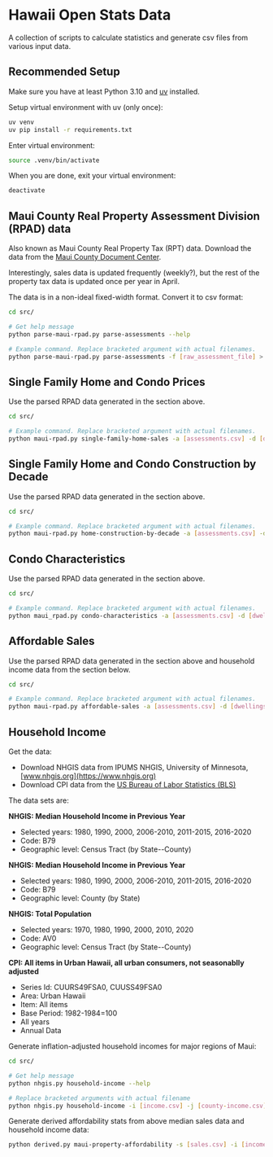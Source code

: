 # Hawaii Open Stats Data

A collection of scripts to calculate statistics and generate csv
files from various input data.

## Recommended Setup

Make sure you have at least Python 3.10 and [uv](https://docs.astral.sh/uv/getting-started/installation/) installed.

Setup virtual environment with uv (only once):
```bash
uv venv
uv pip install -r requirements.txt
```

Enter virtual environment:
```bash
source .venv/bin/activate
```

When you are done, exit your virtual environment:
```bash
deactivate
```

## Maui County Real Property Assessment Division (RPAD) data

Also known as Maui County Real Property Tax (RPT) data. Download the data from the [Maui County Document Center](https://www.mauicounty.gov/DocumentCenter/Index/231).

Interestingly, sales data is updated frequently (weekly?), but the rest of the property tax data is updated once per year in April.

The data is in a non-ideal fixed-width format. Convert it to csv format:
```bash
cd src/

# Get help message
python parse-maui-rpad.py parse-assessments --help

# Example command. Replace bracketed argument with actual filenames.
python parse-maui-rpad.py parse-assessments -f [raw_assessment_file] > out/assessments.csv
```

## Single Family Home and Condo Prices
Use the parsed RPAD data generated in the section above.

```bash
cd src/

# Example command. Replace bracketed argument with actual filenames.
python maui-rpad.py single-family-home-sales -a [assessments.csv] -d [dwellings.csv] -s [sales.csv] -c [cpi.csv] -o out/maui-sfh-sales.csv
```

## Single Family Home and Condo Construction by Decade
Use the parsed RPAD data generated in the section above.

```bash
cd src/

# Example command. Replace bracketed argument with actual filenames.
python maui-rpad.py home-construction-by-decade -a [assessments.csv] -d [dwellings.csv] -o out/maui-construction.csv
```

## Condo Characteristics
Use the parsed RPAD data generated in the section above.

```bash
cd src/

# Example command. Replace bracketed argument with actual filenames.
python maui_rpad.py condo-characteristics -a [assessments.csv] -d [dwellings.csv] -o out/maui-condo-characteristics.csv
```

## Affordable Sales
Use the parsed RPAD data generated in the section above and household
income data from the section below.

```bash
cd src/

# Example command. Replace bracketed argument with actual filenames.
python maui-rpad.py affordable-sales -a [assessments.csv] -d [dwellings.csv] -s [sales.csv] -c [cpi.csv] -i [income.csv] -o out/maui-affordable-sales.csv
```

## Household Income
Get the data:

* Download NHGIS data from IPUMS NHGIS, University of Minnesota, [www.nhgis.org](https://www.nhgis.org)
* Download CPI data from the [US Bureau of Labor Statistics (BLS)](https://www.bls.gov/cpi/data.htm)

The data sets are:

**NHGIS: Median Household Income in Previous Year**
* Selected years: 1980, 1990, 2000, 2006-2010, 2011-2015, 2016-2020
* Code: B79
* Geographic level: Census Tract (by State--County)

**NHGIS: Median Household Income in Previous Year**
* Selected years: 1980, 1990, 2000, 2006-2010, 2011-2015, 2016-2020
* Code: B79
* Geographic level: County (by State)

**NHGIS: Total Population**
* Selected years: 1970, 1980, 1990, 2000, 2010, 2020
* Code: AV0
* Geographic level: Census Tract (by State--County)

**CPI: All items in Urban Hawaii, all urban consumers, not seasonablly adjusted**
* Series Id: CUURS49FSA0, CUUSS49FSA0
* Area: Urban Hawaii
* Item: All items
* Base Period: 1982-1984=100
* All years
* Annual Data


Generate inflation-adjusted household incomes for major regions of Maui:
```bash
cd src/

# Get help message
python nhgis.py household-income --help

# Replace bracketed arguments with actual filename
python nhgis.py household-income -i [income.csv] -j [county-income.csv] -p [population.csv] -c [cpi.csv] -o out/maui-household-income.csv
```

Generate derived affordability stats from above median sales data and household income data:
```bash
python derived.py maui-property-affordability -s [sales.csv] -i [income.csv] -o out/maui-affordability.csv
```
